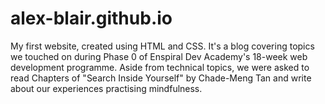 # alex-blair.github.io
My first website, created using HTML and CSS. It's a blog covering topics we touched on during Phase 0 of Enspiral Dev Academy's 18-week web development programme. Aside from technical topics, we were asked to read Chapters of "Search Inside Yourself" by Chade-Meng Tan and write about our experiences practising mindfulness. 
